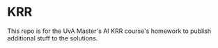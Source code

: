 # KRR

This repo is for the UvA Master's AI KRR course's homework to publish additional stuff to the solutions.
